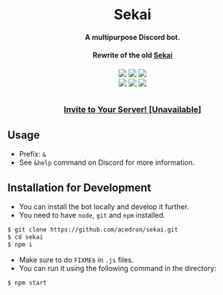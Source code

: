 <p align="center">
  <h1 align="center">Sekai</h1>
  <h4 align="center">A multipurpose Discord bot.</h4>
  <h4 align="center">Rewrite of the old <a href="https://top.gg/bot/772460495949135893">Sekai</a></h4>

  <h6 align="center">
    <a href="https://github.com/acedron/sekai" alt="License">
      <img src="https://img.shields.io/github/license/acedron/sekai?style=for-the-badge"></a>
    <a href="https://github.com/acedron/sekai/commits/master" alt="Maintenance">
      <img src="https://img.shields.io/maintenance/yes/2021?style=for-the-badge"></a>
    <a href="https://github.com/acedron/sekai/commit/master" alt="Last Commit">
      <img src="https://img.shields.io/github/last-commit/acedron/sekai?style=for-the-badge"></a><br/>
    <a href="https://www.heroku.com" alt="Running On">
      <img src="https://img.shields.io/badge/Running%20On-Heroku-blueviolet?style=for-the-badge"></a>
    <a href="https://discord.js.org" alt="Powered By">
      <img src="https://img.shields.io/badge/Powered%20By-discord.js-blue?style=for-the-badge"></a>
    <a href="https://firebase.google.com" alt="Powered By">
      <img src="https://img.shields.io/badge/Powered%20By-Firebase-orange?style=for-the-badge"></a>
  </h6>

  <h3 align="center">
    <a href="https://www.youtube.com/watch?v=K0MDWjelrgY" alt="Invite">
        Invite to Your Server! [Unavailable]</a>
  </h3>
</p>

## Usage

* Prefix: `&`
* See `&help` command on Discord for more information.

## Installation for Development

* You can install the bot locally and develop it further.
* You need to have `node`, `git` and `npm` installed.

```bash
$ git clone https://github.com/acedron/sekai.git
$ cd sekai
$ npm i
```

* Make sure to do `FIXME`s in `.js` files.
* You can run it using the following command in the directory:

```bash
$ npm start
```
